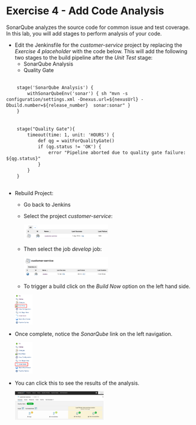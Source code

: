 # Exercise 4 - Add Code Analysis
SonarQube analyzes the source code for common issue and test coverage.  In this lab, you will add stages to perform analysis of your code.

* Edit the Jenkinsfile for the *customer-service* project by replacing the *Exercise 4 placeholder*  with the code below. 
  This will add the following two stages to the build pipeline after the *Unit Test* stage:
    * SonarQube Analysis
    * Quality Gate

```
	
	stage('SonarQube Analysis') {
		withSonarQubeEnv('sonar') { sh "mvn -s configuration/settings.xml -Dnexus.url=${nexusUrl} -Dbuild.number=${release_number}  sonar:sonar" }
	}


	stage("Quality Gate"){
		timeout(time: 1, unit: 'HOURS') {
			def qg = waitForQualityGate()
			if (qg.status != 'OK') {
				error "Pipeline aborted due to quality gate failure: ${qg.status}"
			}
		}
	}
	
```

* Rebuild Project:
 
  * Go back to Jenkins
  * Select the project *customer-service*:

    
    <img src="../images/custom_project.png" alt="custom_project" width="50%">
    
  * Then select the job *develop* job:  
    
    
    <img src="../images/develop_job.png" alt="develop_job" width="50%">
    
   * To trigger a build click on the *Build Now* option on the left hand side.  
      
      
    <img src="../images/build_now.png" alt="build_now" width="10%">

* Once complete, notice the *SonarQube* link on the left navigation.  
        
    
    <img src="../images/sonar_qube.png" alt="sonar_qube" width="10%">

* You can click this to see the results of the analysis.  

      
    <img src="../images/sonar_qube_overview.png" alt="sonar_qube_overview" width="50%">